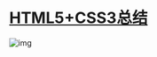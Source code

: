# [HTML5+CSS3总结](https://www.cnblogs.com/ynxiyan/p/17026457.html)

![img](https://img2023.cnblogs.com/blog/2854528/202301/2854528-20230105031825777-489151566.jpg)